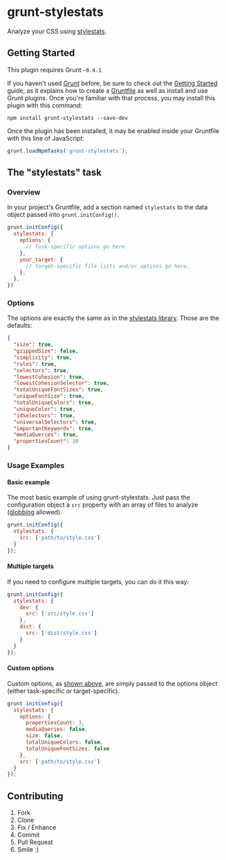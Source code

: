 # grunt-stylestats

Analyze your CSS using [stylestats](https://github.com/t32k/stylestats).

## Getting Started
This plugin requires Grunt `~0.4.1`

If you haven't used [Grunt](http://gruntjs.com/) before, be sure to check out the [Getting Started](http://gruntjs.com/getting-started) guide, as it explains how to create a [Gruntfile](http://gruntjs.com/sample-gruntfile) as well as install and use Grunt plugins. Once you're familiar with that process, you may install this plugin with this command:

```shell
npm install grunt-stylestats --save-dev
```

Once the plugin has been installed, it may be enabled inside your Gruntfile with this line of JavaScript:

```js
grunt.loadNpmTasks('grunt-stylestats');
```

## The "stylestats" task

### Overview
In your project's Gruntfile, add a section named `stylestats` to the data object passed into `grunt.initConfig()`.

```js
grunt.initConfig({
  stylestats: {
    options: {
      // Task-specific options go here.
    },
    your_target: {
      // Target-specific file lists and/or options go here.
    },
  },
})
```

### Options

The options are exactly the same as in the [stylestats library](https://github.com/t32k/stylestats/blob/master/assets/default.json). Those are the defaults:

```json
{
  "size": true,
  "gzippedSize": false,
  "simplicity": true,
  "rules": true,
  "selectors": true,
  "lowestCohesion": true,
  "lowestCohesionSelector": true,
  "totalUniqueFontSizes": true,
  "uniqueFontSize": true,
  "totalUniqueColors": true,
  "uniqueColor": true,
  "idSelectors": true,
  "universalSelectors": true,
  "importantKeywords": true,
  "mediaQueries": true,
  "propertiesCount": 10
}
```

### Usage Examples

#### Basic example
The most basic example of using grunt-stylestats. Just pass the configuration object a `src` property with an array of files to analyze ([globbing](http://gruntjs.com/configuring-tasks#globbing-patterns) allowed).

```js
grunt.initConfig({
  stylestats: {
    src: ['path/to/style.css']
  }
});
```

#### Multiple targets
If you need to configure multiple targets, you can do it this way:

```js
grunt.initConfig({
  stylestats: {
    dev: {
      src: ['src/style.css']
    },
    dist: {
      src: ['dist/style.css']
    }
  }
});
```

#### Custom options
Custom options, as [shown above](#options), are simply passed to the options object (either task-specific or target-specific).

```js
grunt.initConfig({
  stylestats: {
    options: {
      propertiesCount: 3,
      mediaQueries: false,
      size: false,
      totalUniqueColors: false,
      totalUniqueFontSizes: false
    },
    src: ['path/to/style.css']
  }
});
```

## Contributing
1. Fork
2. Clone
3. Fix / Enhance
4. Commit
5. Pull Request
6. Smile :)
